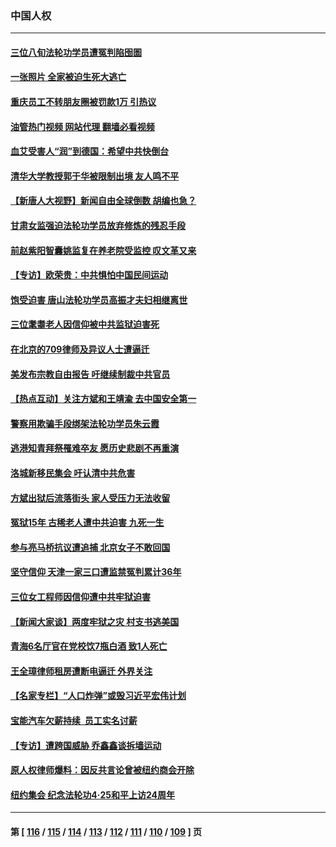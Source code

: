 ### 中国人权
---
#### [三位八旬法轮功学员遭冤判陷囹圄](../../pages/ncid278/n13988869.md?05081245) 
#### [一张照片 全家被迫生死大逃亡](../../pages/ncid278/n13990123.md?05081245) 
#### [重庆员工不转朋友圈被罚款1万 引热议](../../pages/ncid278/n13990047.md?05081245) 
#### [油管热门视频 网站代理 翻墙必看视频](http://138.2.39.72:81/youtube.html?epic-marker?05081245)
#### [血艾受害人“润”到德国：希望中共快倒台](../../pages/ncid278/n13989323.md?05081245) 
#### [清华大学教授郭于华被限制出境 友人鸣不平](../../pages/ncid278/n13989250.md?05081245) 
#### [【新唐人大视野】新闻自由全球倒数 胡编也急？](../../pages/ncid278/n13989121.md?05081245) 
#### [甘肃女监强迫法轮功学员放弃修炼的残忍手段](../../pages/ncid278/n13988053.md?05081245) 
#### [前赵紫阳智囊姚监复在养老院受监控 叹文革又来](../../pages/ncid278/n13988681.md?05081245) 
#### [【专访】欧荣贵：中共惧怕中国民间运动](../../pages/ncid278/n13987518.md?05081245) 
#### [饱受迫害 唐山法轮功学员高振才夫妇相继离世](../../pages/ncid278/n13987209.md?05081245) 
#### [三位耄耋老人因信仰被中共监狱迫害死](../../pages/ncid278/n13986618.md?05081245) 
#### [在北京的709律师及异议人士遭逼迁](../../pages/ncid278/n13986543.md?05081245) 
#### [美发布宗教自由报告 吁继续制裁中共官员](../../pages/ncid278/n13986700.md?05081245) 
#### [【热点互动】关注方斌和王靖渝 去中国安全第一](../../pages/ncid278/n13986095.md?05081245) 
#### [警察用欺骗手段绑架法轮功学员朱云霞](../../pages/ncid278/n13985959.md?05081245) 
#### [逃港知青拜祭罹难卒友 愿历史悲剧不再重演](../../pages/ncid278/n13985618.md?05081245) 
#### [洛城新移民集会 吁认清中共危害](../../pages/ncid278/n13986012.md?05081245) 
#### [方斌出狱后流落街头 家人受压力无法收留](../../pages/ncid278/n13981951.md?05081245) 
#### [冤狱15年 古稀老人遭中共迫害 九死一生](../../pages/ncid278/n13985199.md?05081245) 
#### [参与亮马桥抗议遭追捕 北京女子不敢回国](../../pages/ncid278/n13985420.md?05081245) 
#### [坚守信仰 天津一家三口遭监禁冤判累计36年](../../pages/ncid278/n13983791.md?05081245) 
#### [三位女工程师因信仰遭中共牢狱迫害](../../pages/ncid278/n13982891.md?05081245) 
#### [【新闻大家谈】两度牢狱之灾 村支书逃美国](../../pages/ncid278/n13983854.md?05081245) 
#### [青海6名厅官在党校饮7瓶白酒 致1人死亡](../../pages/ncid278/n13982870.md?05081245) 
#### [王全璋律师租房遭断电逼迁 外界关注](../../pages/ncid278/n13982096.md?05081245) 
#### [【名家专栏】“人口炸弹”或毁习近平宏伟计划](../../pages/ncid278/n13979311.md?05081245) 
#### [宝能汽车欠薪持续  员工实名讨薪](../../pages/ncid278/n13981519.md?05081245) 
#### [【专访】遭跨国威胁 乔鑫鑫谈拆墙运动](../../pages/ncid278/n13979832.md?05081245) 
#### [原人权律师爆料：因反共言论曾被纽约商会开除](../../pages/ncid278/n13980420.md?05081245) 
#### [纽约集会 纪念法轮功4‧25和平上访24周年](../../pages/ncid278/n13979900.md?05081245) 

---
#### 第 [ [116](./116.md?05081245) / [115](./115.md?05081245) / [114](./114.md?05081245) / [113](./113.md?05081245) / [112](./112.md?05081245) / [111](./111.md?05081245) / [110](./110.md?05081245) / [109](./109.md?05081245) ] 页
